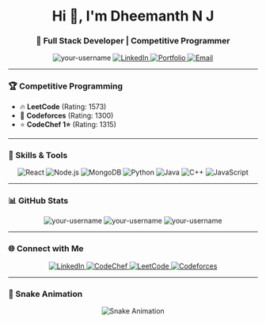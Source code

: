 <h1 align="center">Hi 👋, I'm Dheemanth N J</h1>
<h3 align="center">🚀 Full Stack Developer | Competitive Programmer</h3>

<p align="center">
  <img src="https://komarev.com/ghpvc/?username=DNJ007&label=Profile%20Views&color=0e75b6&style=flat" alt="your-username" />
  <a href="https://linkedin.com/in/dheemanth_nj" target="_blank">
    <img src="https://img.shields.io/badge/-LinkedIn-blue?style=flat&logo=Linkedin&logoColor=white" alt="LinkedIn" />
  </a>
  <a href="https://your-portfolio-link" target="_blank">
    <img src="https://img.shields.io/badge/Portfolio-%23000000.svg?style=flat&logo=firefox&logoColor=#FF7139" alt="Portfolio" />
  </a>
  <a href="mailto:011vpu2dheemanthnj@gmail.com" target="_blank">
    <img src="https://img.shields.io/badge/Email-D14836?style=flat&logo=gmail&logoColor=white" alt="Email" />
  </a>
</p>

---

### 🏆 Competitive Programming
- 🔥 **LeetCode** (Rating: 1573)
- 🌟 **Codeforces** (Rating: 1300)
- ⭐ **CodeChef 1⭐** (Rating: 1315)

---

### 🚀 Skills & Tools
<p align="center">
  <img src="https://img.shields.io/badge/React-61DAFB?style=flat&logo=react&logoColor=black" alt="React" />
  <img src="https://img.shields.io/badge/Node.js-339933?style=flat&logo=nodedotjs&logoColor=white" alt="Node.js" />
  <img src="https://img.shields.io/badge/MongoDB-47A248?style=flat&logo=mongodb&logoColor=white" alt="MongoDB" />
  <img src="https://img.shields.io/badge/Python-3776AB?style=flat&logo=python&logoColor=white" alt="Python" />
  <img src="https://img.shields.io/badge/Java-007396?style=flat&logo=java&logoColor=white" alt="Java" />
  <img src="https://img.shields.io/badge/C++-00599C?style=flat&logo=cplusplus&logoColor=white" alt="C++" />
  <img src="https://img.shields.io/badge/JavaScript-F7DF1E?style=flat&logo=javascript&logoColor=black" alt="JavaScript" />
</p>

---

### 📊 GitHub Stats
<p align="center">
  <img src="https://github-readme-stats.vercel.app/api?username=DNJ007&show_icons=true&locale=en" alt="your-username" />
  <img src="https://github-readme-streak-stats.herokuapp.com/?user=DNJ007&" alt="your-username" />
  <img src="https://github-readme-stats.vercel.app/api/top-langs?username=DNJ007&show_icons=true&locale=en&layout=compact" alt="your-username" />
</p>

---

### 🌐 Connect with Me
<p align="center">
  <a href="https://linkedin.com/in/dheemanth-nj" target="_blank">
    <img src="https://img.shields.io/badge/-LinkedIn-blue?style=flat&logo=Linkedin&logoColor=white" alt="LinkedIn" />
  </a>
  <a href="https://www.codechef.com/users/dnj007" target="_blank">
    <img src="https://img.shields.io/badge/CodeChef-5B4638?style=flat&logo=codechef&logoColor=white" alt="CodeChef" />
  </a>
  <a href="https://leetcode.com/u/dnj007" target="_blank">
    <img src="https://img.shields.io/badge/LeetCode-FFA116?style=flat&logo=leetcode&logoColor=black" alt="LeetCode" />
  </a>
  <a href="https://codeforces.com/profile/DNJ007" target="_blank">
    <img src="https://img.shields.io/badge/Codeforces-1F8ACB?style=flat&logo=codeforces&logoColor=white" alt="Codeforces" />
  </a>
</p>

---

### 🐍 Snake Animation
<p align="center">
  <img src="https://raw.githubusercontent.com/DNJ007/output/snake.svg" alt="Snake Animation" />
</p>


